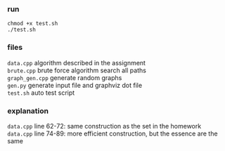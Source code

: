 ### run
```
chmod +x test.sh
./test.sh
```
### files
`data.cpp` algorithm described in the assignment  
`brute.cpp` brute force algorithm search all paths  
`graph_gen.cpp` generate random graphs  
`gen.py` generate input file and graphviz dot file  
`test.sh` auto test script  
### explanation
`data.cpp` line 62-72: same construction as the set in the homework  
`data.cpp` line 74-89: more efficient construction, but the essence are the same